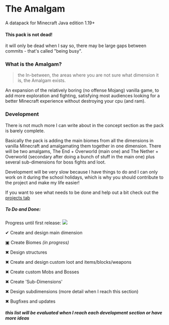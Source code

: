 
# The Amalgam


A datapack for Minecraft Java edition 1.19+

#### This pack is not dead! 
it will only be dead when I say so, there may be large gaps between commits - that's called "being busy".

### What is the Amalgam?
> the In-between, the areas where you are not sure what dimension it is, the Amalgam exists.

An expansion of the relatively boring (no offense Mojang) vanilla game, to add more exploration and fighting, satisfying most audiences looking for a better Minecraft experience without destroying your cpu (and ram).


<!--
If someone could rephrase this and add more info that would be good
-->

### Development

There is not much more I can write about in the concept section as the pack is barely complete.

Basically the pack is adding the main biomes from all the dimensions in vanilla Minecraft and amalgamating them together in one dimension. There will be two amalgams, The End + Overworld (main one) and The Nether + Overworld (secondary after doing a bunch of stuff in the main one) plus several sub-dimensions for boss fights and loot.

Development will be very slow because I have things to do and I can only work on it during the school holidays, which is why you should contribute to the project and make my life easier!

If you want to see what needs to be done and help out a bit check out the [projects tab](https://github.com/Coosanta17/Amalgam/projects?query=is%3Aopen)

##### To Do and Done:

Progress until first release: ![](https://geps.dev/progress/35)

  ✔ Create and design main dimension
  
  ▣ Create Biomes *(in progress)*
  
  ✖ Design structures
  
  ✖ Create and design custom loot and items/blocks/weapons
  
  ✖ Create custom Mobs and Bosses
  
  ✖ Create 'Sub-Dimensions'
  
  ✖ Design subdimensions (more detail when I reach this section)
  
  ✖ Bugfixes and updates

##### *this list will be evaluated when I reach each development section or have more ideas*

<!--
here is notes on how to do foldable sections

```
<details>
<summary><b>My section header in bold</b></summary>

Any folded content here. It requires an empty line just above it.

</details>
```

-->
